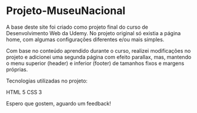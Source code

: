 # Projeto-MuseuNacional

A base deste site foi criado como projeto final do curso de Desenvolvimento Web da Udemy. 
No projeto original só existia a página home, com algumas configurações diferentes e/ou mais simples. 

Com base no conteúdo aprendido durante o curso, realizei modificações no projeto e adicionei uma segunda página com efeito parallax, mas, mantendo o menu superior (header)
e inferior (footer) de tamanhos fixos e margens próprias.


Tecnologias utilizadas no projeto:

HTML 5
CSS 3



Espero que gostem, aguardo um feedback!
